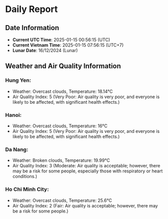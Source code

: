 # Daily Report
## Date Information
- **Current UTC Time**: 2025-01-15 00:56:15 (UTC)
- **Current Vietnam Time**: 2025-01-15 07:56:15 (UTC+7)
- **Lunar Date**: 16/12/2024 (Lunar)

## Weather and Air Quality Information

### Hung Yen:
- Weather: Overcast clouds, Temperature: 18.14°C
- Air Quality Index: 5 (Very Poor: Air quality is very poor, and everyone is likely to be affected, with significant health effects.)

### Hanoi:
- Weather: Overcast clouds, Temperature: 16°C
- Air Quality Index: 5 (Very Poor: Air quality is very poor, and everyone is likely to be affected, with significant health effects.)

### Da Nang:
- Weather: Broken clouds, Temperature: 19.99°C
- Air Quality Index: 3 (Moderate: Air quality is acceptable; however, there may be a risk for some people, especially those with respiratory or heart conditions.)

### Ho Chi Minh City:
- Weather: Overcast clouds, Temperature: 25.6°C
- Air Quality Index: 2 (Fair: Air quality is acceptable; however, there may be a risk for some people.)
